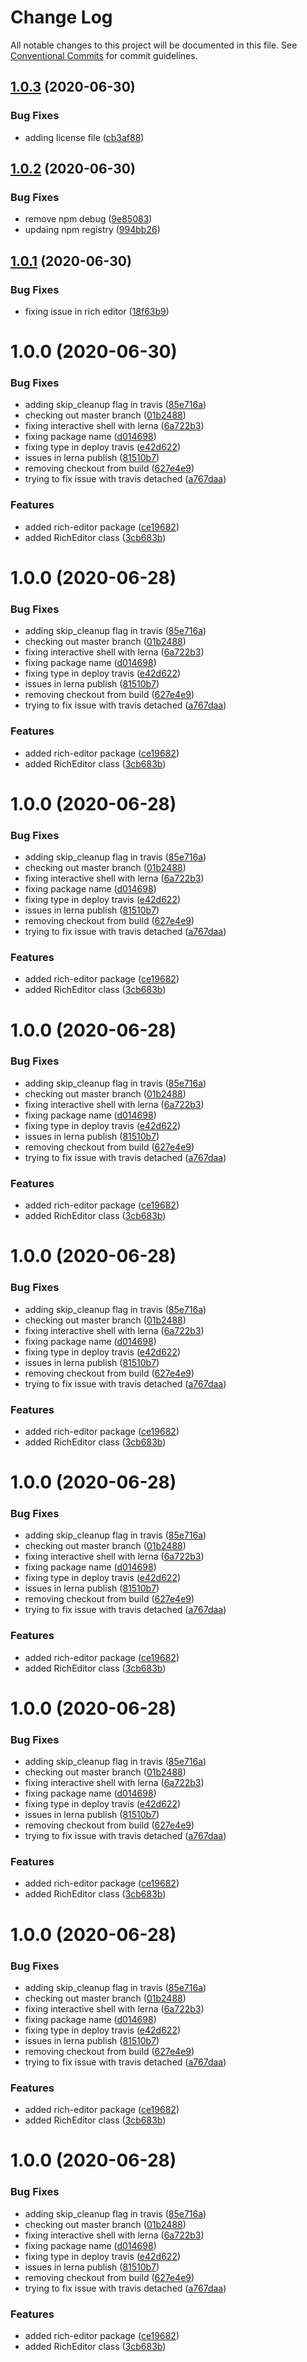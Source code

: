 # Change Log

All notable changes to this project will be documented in this file.
See [Conventional Commits](https://conventionalcommits.org) for commit guidelines.

## [1.0.3](https://github.com/opllama2/op-lib/compare/v1.0.2...v1.0.3) (2020-06-30)


### Bug Fixes

* adding license file ([cb3af88](https://github.com/opllama2/op-lib/commit/cb3af88689722b9010b979d7f6c9de75eb17c5e3))





## [1.0.2](https://github.com/opllama2/op-lib/compare/v1.0.1...v1.0.2) (2020-06-30)


### Bug Fixes

* remove npm debug ([9e85083](https://github.com/opllama2/op-lib/commit/9e850838a7ba4adb264375be434cb650f111c852))
* updaing npm registry ([994bb26](https://github.com/opllama2/op-lib/commit/994bb26f83ebca47a236db8180074ac19047d9f9))





## [1.0.1](https://github.com/opllama2/op-lib/compare/v1.0.0...v1.0.1) (2020-06-30)


### Bug Fixes

* fixing issue in rich editor ([18f63b9](https://github.com/opllama2/op-lib/commit/18f63b9e67c8253f38dfecd80420a7b8515135e4))





# 1.0.0 (2020-06-30)


### Bug Fixes

* adding skip_cleanup flag in travis ([85e716a](https://github.com/opllama2/op-lib/commit/85e716a8bf79c377ce04eb5131eeea6d081b6a5a))
* checking out master branch ([01b2488](https://github.com/opllama2/op-lib/commit/01b2488417f8dfd1d13d892fab8ffd5addc2ede6))
* fixing interactive shell with lerna ([6a722b3](https://github.com/opllama2/op-lib/commit/6a722b356a0af7919c2c1b46d6666091df7448f2))
* fixing package name ([d014698](https://github.com/opllama2/op-lib/commit/d0146987c517983d7a564ccc9f0577b6da6cc6ae))
* fixing type in deploy travis ([e42d622](https://github.com/opllama2/op-lib/commit/e42d622fb9549603f6e8271342e6051cf4101fc1))
* issues in lerna publish ([81510b7](https://github.com/opllama2/op-lib/commit/81510b7fed6a8195850f266cfd3d01b6009285e9))
* removing checkout from build ([627e4e9](https://github.com/opllama2/op-lib/commit/627e4e990ed2ea33480270c0fe3edc632ff62dce))
* trying to fix issue with travis detached ([a767daa](https://github.com/opllama2/op-lib/commit/a767daa584c18fef813d5838f6c7cd9429812d0b))


### Features

* added rich-editor package ([ce19682](https://github.com/opllama2/op-lib/commit/ce196822622cd78fb05faa06ce4d79c83a66a14f))
* added RichEditor class ([3cb683b](https://github.com/opllama2/op-lib/commit/3cb683b856b59cf2ad557055390912aa1629efc4))





<a name="1.0.0"></a>
# 1.0.0 (2020-06-28)


### Bug Fixes

* adding skip_cleanup flag in travis ([85e716a](https://github.com/opllama2/op-lib/commit/85e716a))
* checking out master branch ([01b2488](https://github.com/opllama2/op-lib/commit/01b2488))
* fixing interactive shell with lerna ([6a722b3](https://github.com/opllama2/op-lib/commit/6a722b3))
* fixing package name ([d014698](https://github.com/opllama2/op-lib/commit/d014698))
* fixing type in deploy travis ([e42d622](https://github.com/opllama2/op-lib/commit/e42d622))
* issues in lerna publish ([81510b7](https://github.com/opllama2/op-lib/commit/81510b7))
* removing checkout from build ([627e4e9](https://github.com/opllama2/op-lib/commit/627e4e9))
* trying to fix issue with travis detached ([a767daa](https://github.com/opllama2/op-lib/commit/a767daa))


### Features

* added rich-editor package ([ce19682](https://github.com/opllama2/op-lib/commit/ce19682))
* added RichEditor class ([3cb683b](https://github.com/opllama2/op-lib/commit/3cb683b))




<a name="1.0.0"></a>
# 1.0.0 (2020-06-28)


### Bug Fixes

* adding skip_cleanup flag in travis ([85e716a](https://github.com/opllama2/op-lib/commit/85e716a))
* checking out master branch ([01b2488](https://github.com/opllama2/op-lib/commit/01b2488))
* fixing interactive shell with lerna ([6a722b3](https://github.com/opllama2/op-lib/commit/6a722b3))
* fixing package name ([d014698](https://github.com/opllama2/op-lib/commit/d014698))
* fixing type in deploy travis ([e42d622](https://github.com/opllama2/op-lib/commit/e42d622))
* issues in lerna publish ([81510b7](https://github.com/opllama2/op-lib/commit/81510b7))
* removing checkout from build ([627e4e9](https://github.com/opllama2/op-lib/commit/627e4e9))
* trying to fix issue with travis detached ([a767daa](https://github.com/opllama2/op-lib/commit/a767daa))


### Features

* added rich-editor package ([ce19682](https://github.com/opllama2/op-lib/commit/ce19682))
* added RichEditor class ([3cb683b](https://github.com/opllama2/op-lib/commit/3cb683b))




<a name="1.0.0"></a>
# 1.0.0 (2020-06-28)


### Bug Fixes

* adding skip_cleanup flag in travis ([85e716a](https://github.com/opllama2/op-lib/commit/85e716a))
* checking out master branch ([01b2488](https://github.com/opllama2/op-lib/commit/01b2488))
* fixing interactive shell with lerna ([6a722b3](https://github.com/opllama2/op-lib/commit/6a722b3))
* fixing package name ([d014698](https://github.com/opllama2/op-lib/commit/d014698))
* fixing type in deploy travis ([e42d622](https://github.com/opllama2/op-lib/commit/e42d622))
* issues in lerna publish ([81510b7](https://github.com/opllama2/op-lib/commit/81510b7))
* removing checkout from build ([627e4e9](https://github.com/opllama2/op-lib/commit/627e4e9))
* trying to fix issue with travis detached ([a767daa](https://github.com/opllama2/op-lib/commit/a767daa))


### Features

* added rich-editor package ([ce19682](https://github.com/opllama2/op-lib/commit/ce19682))
* added RichEditor class ([3cb683b](https://github.com/opllama2/op-lib/commit/3cb683b))




<a name="1.0.0"></a>
# 1.0.0 (2020-06-28)


### Bug Fixes

* adding skip_cleanup flag in travis ([85e716a](https://github.com/opllama2/op-lib/commit/85e716a))
* checking out master branch ([01b2488](https://github.com/opllama2/op-lib/commit/01b2488))
* fixing interactive shell with lerna ([6a722b3](https://github.com/opllama2/op-lib/commit/6a722b3))
* fixing package name ([d014698](https://github.com/opllama2/op-lib/commit/d014698))
* fixing type in deploy travis ([e42d622](https://github.com/opllama2/op-lib/commit/e42d622))
* issues in lerna publish ([81510b7](https://github.com/opllama2/op-lib/commit/81510b7))
* removing checkout from build ([627e4e9](https://github.com/opllama2/op-lib/commit/627e4e9))
* trying to fix issue with travis detached ([a767daa](https://github.com/opllama2/op-lib/commit/a767daa))


### Features

* added rich-editor package ([ce19682](https://github.com/opllama2/op-lib/commit/ce19682))
* added RichEditor class ([3cb683b](https://github.com/opllama2/op-lib/commit/3cb683b))




<a name="1.0.0"></a>
# 1.0.0 (2020-06-28)


### Bug Fixes

* adding skip_cleanup flag in travis ([85e716a](https://github.com/opllama2/op-lib/commit/85e716a))
* checking out master branch ([01b2488](https://github.com/opllama2/op-lib/commit/01b2488))
* fixing interactive shell with lerna ([6a722b3](https://github.com/opllama2/op-lib/commit/6a722b3))
* fixing package name ([d014698](https://github.com/opllama2/op-lib/commit/d014698))
* fixing type in deploy travis ([e42d622](https://github.com/opllama2/op-lib/commit/e42d622))
* issues in lerna publish ([81510b7](https://github.com/opllama2/op-lib/commit/81510b7))
* removing checkout from build ([627e4e9](https://github.com/opllama2/op-lib/commit/627e4e9))
* trying to fix issue with travis detached ([a767daa](https://github.com/opllama2/op-lib/commit/a767daa))


### Features

* added rich-editor package ([ce19682](https://github.com/opllama2/op-lib/commit/ce19682))
* added RichEditor class ([3cb683b](https://github.com/opllama2/op-lib/commit/3cb683b))




<a name="1.0.0"></a>
# 1.0.0 (2020-06-28)


### Bug Fixes

* adding skip_cleanup flag in travis ([85e716a](https://github.com/opllama2/op-lib/commit/85e716a))
* checking out master branch ([01b2488](https://github.com/opllama2/op-lib/commit/01b2488))
* fixing interactive shell with lerna ([6a722b3](https://github.com/opllama2/op-lib/commit/6a722b3))
* fixing package name ([d014698](https://github.com/opllama2/op-lib/commit/d014698))
* fixing type in deploy travis ([e42d622](https://github.com/opllama2/op-lib/commit/e42d622))
* issues in lerna publish ([81510b7](https://github.com/opllama2/op-lib/commit/81510b7))
* removing checkout from build ([627e4e9](https://github.com/opllama2/op-lib/commit/627e4e9))
* trying to fix issue with travis detached ([a767daa](https://github.com/opllama2/op-lib/commit/a767daa))


### Features

* added rich-editor package ([ce19682](https://github.com/opllama2/op-lib/commit/ce19682))
* added RichEditor class ([3cb683b](https://github.com/opllama2/op-lib/commit/3cb683b))




<a name="1.0.0"></a>
# 1.0.0 (2020-06-28)


### Bug Fixes

* adding skip_cleanup flag in travis ([85e716a](https://github.com/opllama2/op-lib/commit/85e716a))
* checking out master branch ([01b2488](https://github.com/opllama2/op-lib/commit/01b2488))
* fixing interactive shell with lerna ([6a722b3](https://github.com/opllama2/op-lib/commit/6a722b3))
* fixing package name ([d014698](https://github.com/opllama2/op-lib/commit/d014698))
* fixing type in deploy travis ([e42d622](https://github.com/opllama2/op-lib/commit/e42d622))
* issues in lerna publish ([81510b7](https://github.com/opllama2/op-lib/commit/81510b7))
* removing checkout from build ([627e4e9](https://github.com/opllama2/op-lib/commit/627e4e9))
* trying to fix issue with travis detached ([a767daa](https://github.com/opllama2/op-lib/commit/a767daa))


### Features

* added rich-editor package ([ce19682](https://github.com/opllama2/op-lib/commit/ce19682))
* added RichEditor class ([3cb683b](https://github.com/opllama2/op-lib/commit/3cb683b))




<a name="1.0.0"></a>
# 1.0.0 (2020-06-28)


### Bug Fixes

* adding skip_cleanup flag in travis ([85e716a](https://github.com/opllama2/op-lib/commit/85e716a))
* checking out master branch ([01b2488](https://github.com/opllama2/op-lib/commit/01b2488))
* fixing interactive shell with lerna ([6a722b3](https://github.com/opllama2/op-lib/commit/6a722b3))
* fixing package name ([d014698](https://github.com/opllama2/op-lib/commit/d014698))
* fixing type in deploy travis ([e42d622](https://github.com/opllama2/op-lib/commit/e42d622))
* issues in lerna publish ([81510b7](https://github.com/opllama2/op-lib/commit/81510b7))
* removing checkout from build ([627e4e9](https://github.com/opllama2/op-lib/commit/627e4e9))
* trying to fix issue with travis detached ([a767daa](https://github.com/opllama2/op-lib/commit/a767daa))


### Features

* added rich-editor package ([ce19682](https://github.com/opllama2/op-lib/commit/ce19682))
* added RichEditor class ([3cb683b](https://github.com/opllama2/op-lib/commit/3cb683b))
